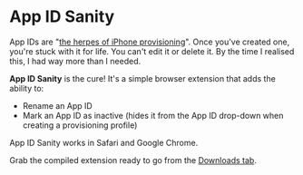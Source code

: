 # App ID Sanity

App IDs are "[the herpes of iPhone provisioning][so-herpes]". Once you've created one, you're
stuck with it for life. You can't edit it or delete it. By the time I realised this, I had way
more than I needed.

**App ID Sanity** is the cure! It's a simple browser extension that adds the ability to:

  * Rename an App ID
  * Mark an App ID as inactive (hides it from the App ID drop-down when creating a provisioning profile)

App ID Sanity works in Safari and Google Chrome.

Grab the compiled extension ready to go from the [Downloads tab][downloads].

[so-herpes]: http://stackoverflow.com/questions/3004833/how-to-remove-app-ids-from-iphone-provisioning-portal/3004867#3004867
[downloads]: https://github.com/simonwhitaker/app-id-sanity/downloads
